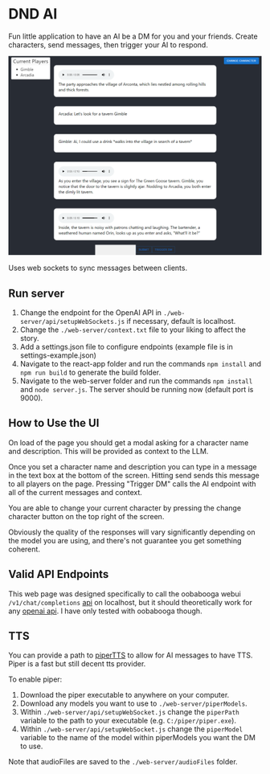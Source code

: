 # DND AI

Fun little application to have an AI be a DM for you and your friends. Create characters, send messages, then trigger your AI to respond.

![](CurrentUI.png)

Uses web sockets to sync messages between clients.

## Run server
1. Change the endpoint for the OpenAI API in `./web-server/api/setupWebSockets.js` if necessary, default is localhost.
1. Change the `./web-server/context.txt` file to your liking to affect the story.
1. Add a settings.json file to configure endpoints (example file is in settings-example.json)
1. Navigate to the react-app folder and run the commands `npm install` and `npm run build` to generate the build folder.
1. Navigate to the web-server folder and run the commands `npm install` and `node server.js`. The server should be running now (default port is 9000).

## How to Use the UI
On load of the page you should get a modal asking for a character name and description. This will be provided as context to the LLM.

Once you set a character name and description you can type in a message in the text box at the bottom of the screen. Hitting send sends this message to all players on the page. Pressing "Trigger DM" calls the AI endpoint with all of the current messages and context.

You are able to change your current character by pressing the change character button on the top right of the screen.

Obviously the quality of the responses will vary significantly depending on the model you are using, and there's not guarantee you get something coherent.

## Valid API Endpoints
This web page was designed specifically to call the oobabooga webui `/v1/chat/completions` [api](https://github.com/oobabooga/text-generation-webui/wiki/12-%E2%80%90-OpenAI-API) on localhost, but it should theoretically work for any [openai api](https://platform.openai.com/docs/api-reference/chat/create). I have only tested with oobabooga though.

## TTS
You can provide a path to [piperTTS](https://github.com/rhasspy/piper) to allow for AI messages to have TTS. Piper is a fast but still decent tts provider.

To enable piper:
1. Download the piper executable to anywhere on your computer.
2. Download any models you want to use to `./web-server/piperModels`.
3. Within `./web-server/api/setupWebSocket.js` change the `piperPath` variable to the path to your executable (e.g. `C:/piper/piper.exe`).
4. Within `./web-server/api/setupWebSocket.js` change the `piperModel` variable to the name of the model within piperModels you want the DM to use.

Note that audioFiles are saved to the `./web-server/audioFiles` folder.